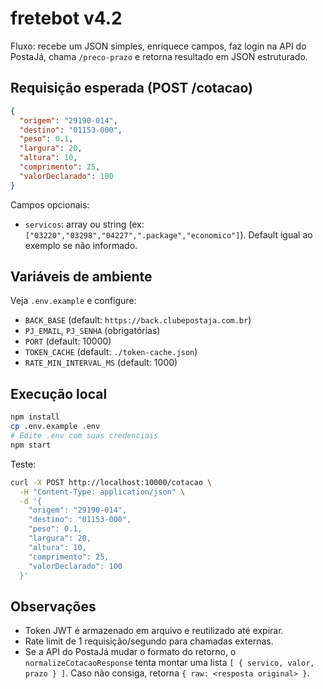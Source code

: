 # fretebot v4.2

Fluxo: recebe um JSON simples, enriquece campos, faz login na API do PostaJá, chama `/preco-prazo` e retorna resultado em JSON estruturado.

## Requisição esperada (POST /cotacao)
```json
{
  "origem": "29190-014",
  "destino": "01153-000",
  "peso": 0.1,
  "largura": 20,
  "altura": 10,
  "comprimento": 25,
  "valorDeclarado": 100
}
```

Campos opcionais:
- `servicos`: array ou string (ex: `["03220","03298","04227",".package","economico"]`). Default igual ao exemplo se não informado.

## Variáveis de ambiente
Veja `.env.example` e configure:
- `BACK_BASE` (default: `https://back.clubepostaja.com.br`)
- `PJ_EMAIL`, `PJ_SENHA` (obrigatórias)
- `PORT` (default: 10000)
- `TOKEN_CACHE` (default: `./token-cache.json`)
- `RATE_MIN_INTERVAL_MS` (default: 1000)

## Execução local
```bash
npm install
cp .env.example .env
# Edite .env com suas credenciais
npm start
```

Teste:
```bash
curl -X POST http://localhost:10000/cotacao \
  -H "Content-Type: application/json" \
  -d '{
    "origem": "29190-014",
    "destino": "01153-000",
    "peso": 0.1,
    "largura": 20,
    "altura": 10,
    "comprimento": 25,
    "valorDeclarado": 100
  }'
```

## Observações
- Token JWT é armazenado em arquivo e reutilizado até expirar.
- Rate limit de 1 requisição/segundo para chamadas externas.
- Se a API do PostaJá mudar o formato do retorno, o `normalizeCotacaoResponse` tenta montar uma lista `[ { servico, valor, prazo } ]`. Caso não consiga, retorna `{ raw: <resposta original> }`.

